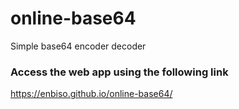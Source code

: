 # online-base64
Simple base64 encoder decoder

### Access the web app using the following link

https://enbiso.github.io/online-base64/
